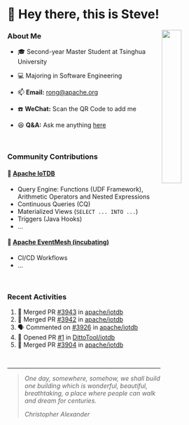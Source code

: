 # 👋 Hey there, this is Steve!

<a>
  <img align="right" width="30%" src="https://user-images.githubusercontent.com/30497621/126047807-d6858c6e-2049-4f77-b8af-f9998d1649da.jpeg"/>
</a>

### About Me
- 🎓 Second-year Master Student at Tsinghua University
- 💻 Majoring in Software Engineering
- 📫 **Email:** rong@apache.org

- ☎️ **WeChat:** Scan the QR Code to add me
- 😆 **Q&A:** Ask me anything <a href="https://github.com/SteveYurongSu/SteveYurongSu/issues">here</a>

<br>



### Community Contributions

#### 🚀 [Apache IoTDB](https://github.com/apache/iotdb/pulls?q=is%3Apr+author%3ASteveYurongSu)

- Query Engine: Functions (UDF Framework), Arithmetic Operators and Nested Expressions
- Continuous Queries (CQ)
- Materialized Views (`SELECT ... INTO ...`)
- Triggers (Java Hooks)
- ...

#### 🚀 [Apache EventMesh (incubating)](https://github.com/apache/incubator-eventmesh/pulls?q=is%3Apr+author%3ASteveYurongSu)

* CI/CD Workflows
* ...

<br>



### Recent Activities
<!--START_SECTION:activity-->

1. 🎉 Merged PR [#3943](https://github.com/apache/iotdb/pull/3943) in [apache/iotdb](https://github.com/apache/iotdb)
2. 🎉 Merged PR [#3942](https://github.com/apache/iotdb/pull/3942) in [apache/iotdb](https://github.com/apache/iotdb)
3. 🗣 Commented on [#3926](https://github.com/apache/iotdb/issues/3926) in [apache/iotdb](https://github.com/apache/iotdb)
4. 💪 Opened PR [#1](https://github.com/DittoTool/iotdb/pull/1) in [DittoTool/iotdb](https://github.com/DittoTool/iotdb)
5. 🎉 Merged PR [#3904](https://github.com/apache/iotdb/pull/3904) in [apache/iotdb](https://github.com/apache/iotdb)
<!--END_SECTION:activity-->

<br>

---

> *One day, somewhere, somehow, we shall build one building which is wonderful, beautiful, breathtaking, a place where people can walk and dream for centuries.*
>
> *Christopher Alexander*

